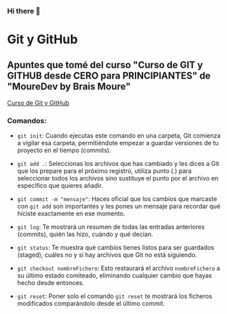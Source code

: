 ### Hi there 👋

# Git y GitHub

## Apuntes que tomé del curso "Curso de GIT y GITHUB desde CERO para PRINCIPIANTES" de "MoureDev by Brais Moure"
[Curso de Git y GitHub](https://www.youtube.com/watch?v=3GymExBkKjE)

### Comandos:

- `git init`: Cuando ejecutas este comando en una carpeta, Git comienza a vigilar esa carpeta, permitiéndote empezar a guardar versiones de tu proyecto en el tiempo (commits).

- `git add .`: Seleccionas los archivos que has cambiado y les dices a Git que los prepare para el próximo registro, utiliza punto (.) para seleccionar todos los archivos sino sustituye el punto por el archivo en específico que quieres añadir.

- `git commit -m "mensaje"`: Haces oficial que los cambios que marcaste con `git add` son importantes y les pones un mensaje para recordar qué hiciste exactamente en ese momento.

- `git log`: Te mostrará un resumen de todas las entradas anteriores (commits), quién las hizo, cuándo y qué decían.

- `git status`: Te muestra qué cambios tienes listos para ser guardados (staged), cuáles no y si hay archivos que Git no está siguiendo.

- `git checkout nombreFichero`: Esto restaurará el archivo `nombreFichero` a su último estado comiteado, eliminando cualquier cambio que hayas hecho desde entonces.

- `git reset`: Poner solo el comando `git reset` te mostrará los ficheros modificados comparándolo desde el último commit.
